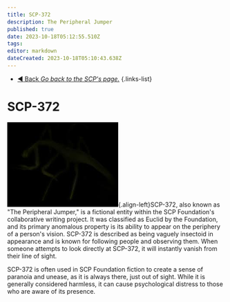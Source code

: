 ```yaml
---
title: SCP-372
description: The Peripheral Jumper
published: true
date: 2023-10-18T05:12:55.510Z
tags: 
editor: markdown
dateCreated: 2023-10-18T05:10:43.638Z
---
```


- [:arrow_backward: Back *Go back to the SCP's page.*](/en/game/scps#scps)
{.links-list}

# SCP-372
![372.jpg](/images/roles/372.jpg){.align-left}SCP-372, also known as "The Peripheral Jumper," is a fictional entity within the SCP Foundation's collaborative writing project. It was classified as Euclid by the Foundation, and its primary anomalous property is its ability to appear on the periphery of a person's vision. SCP-372 is described as being vaguely insectoid in appearance and is known for following people and observing them. When someone attempts to look directly at SCP-372, it will instantly vanish from their line of sight.

SCP-372 is often used in SCP Foundation fiction to create a sense of paranoia and unease, as it is always there, just out of sight. While it is generally considered harmless, it can cause psychological distress to those who are aware of its presence.
